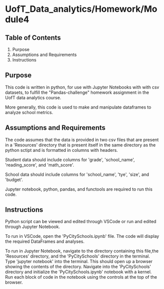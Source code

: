 # UofT_Data_analytics/Homework/Module4

## Table of Contents

1. Purpose
3. Assumptions and Requirements
4. Instructions

## Purpose

This code is written in python, for use with Jupyter Notebooks with with csv datasets, to fulfill the "Pandas-challenge" homework assignment in the UofT data analytics course. 

More generally, this code is used to make and manipulate dataframes to analyze school metrics. 

## Assumptions and Requirements 

The code assumes that the data is provided in two csv files that are present in a 'Resources' directory that is present itself in the same directory as the python sctipt and is formatted in columns with headers. 

Student data should include columns for 'grade', 'school_name', 'reading_score', and 'math_score'.

School data should include columns for 'school_name', 'tye', 'size', and 'budget'.

Jupyter notebook, python, pandas, and functools are required to run this code. 

## Instructions 

Python script can be viewed and edited through VSCode or run and edited through Jupyter Notebook.

To run in VSCode, open the 'PyCitySchools.ipynb' file. The code will display the required DataFrames and analyses.

To run in Jupyter Notebook, navigate to the directory containing this file,the 'Resources' directory, and the 'PyCitySchools' directory in the terminal. Type 'jupyter notebook' into the terminal. This should open up a browser showing the contents of the directory. Navigate into the 'PyCitySchools' directory and initialize the 'PyCitySchools.ipynb' notebook with a kernel. Run each block of code in the notebook using the controls at the top of the browser. 